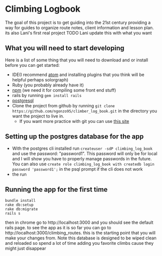 # Climbing Logbook
The goal of this project is to get guiding into the 21st century providing a way
for guides to organize route notes, client information and lesson plan.
its also Lani's first real project TODO Lani update this with what you want

## What you will need to start developing
Here is a list of some thing that you will need to download and or install before you can get started:

* IDE(I recommend [atom](https://atom.io) and installing plugins that you think will be helpful perhaps solorgraph)
* Ruby (you probably already have it)
* [npm](https://www.npmjs.com/get-npm) (we need it for compiling some front end stuff)
* rails by running `gem install rails`
* [postgresql](https://www.postgresql.org/download/)
* Clone the project from github by running `git clone https://github.com/ngonzo95/climber_log_book.git` in the directory you want the project to live in.
    * If you want more practice with git you can use [this site](https://product.hubspot.com/blog/git-and-github-tutorial-for-beginners)

## Setting up the postgres database for the app

* With the postgres cli installed run `createuser -sdP climbing_log_book` and use the password: "password1". This password will only be for local and I will show you have to properly manage passwords in the future.
  You can also use `create role climbing_log_book with createdb login password 'password1';` in the psql prompt if the cli does not work
* the run

## Running the app for the first time

```
bundle install
rake db:setup
rake db:migrate
rails s
```

then in chrome go to http://localhost:3000 and you should see the default rails page.
to see the app as it is so far you can go to http://localhost:3000/climbing_routes.
this is the starting point that you will make your changes from. Note this database
is designed to be wiped clean and reloaded so spend a lot of time adding you favorite climbs cause they might just disappear
